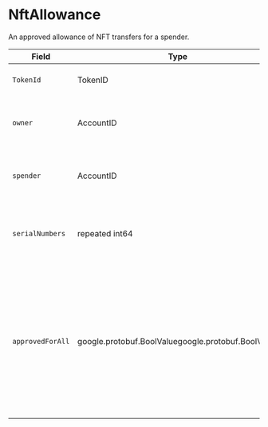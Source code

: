 # NftAllowance

An approved allowance of NFT transfers for a spender.

| Field            | Type                                               | Description                                                                                                                                                                                     |
| ---------------- | -------------------------------------------------- | ----------------------------------------------------------------------------------------------------------------------------------------------------------------------------------------------- |
| `TokenId`        | TokenID                                            | The token that the allowance pertains to                                                                                                                                                        |
| `owner`          | AccountID                                          | The account ID of the hbar owner (ie. the grantor of the allowance)                                                                                                                             |
| `spender`        | AccountID                                          | The account ID of the spender of the hbar allowance                                                                                                                                             |
| `serialNumbers`  | repeated int64                                     | The list of serial numbers that the spender is permitted to transfer                                                                                                                            |
| `approvedForAll` | google.protobuf.BoolValuegoogle.protobuf.BoolValue | If true, the spender has access to all of the account owner's NFT instances (currently **** owned and any in the future). If this field is set to true the serialNumbers field should be empty. |

####
